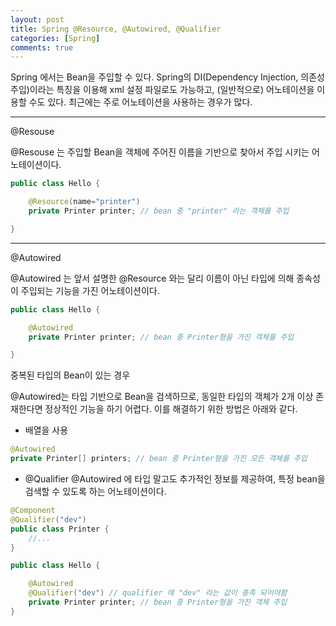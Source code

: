 ```yaml
---
layout: post
title: Spring @Resource, @Autowired, @Qualifier
categories: [Spring]
comments: true
---
```


Spring 에서는 Bean을 주입할 수 있다. Spring의 DI(Dependency Injection, 의존성 주입)이라는 특징을 이용해 xml 설정 파일로도 가능하고, (일반적으로) 어노테이션을 이용할 수도 있다.
최근에는 주로 어노테이션을 사용하는 경우가 많다.

------------

@Resouse

@Resouse 는 주입할 Bean을 객체에 주어진 이름을 기반으로 찾아서 주입 시키는 어노테이션이다.

``` java
public class Hello {

    @Resource(name="printer")
    private Printer printer; // bean 중 "printer" 라는 객체를 주입

}
```

--------------

@Autowired

@Autowired 는 앞서 설명한 @Resource 와는 달리 이름이 아닌 타입에 의해 종속성이 주입되는 기능을 가진 어노테이션이다.

``` java
public class Hello {

    @Autowired
    private Printer printer; // bean 중 Printer형을 가진 객체를 주입

}
```


중복된 타입의 Bean이 있는 경우

@Autowired는 타입 기반으로 Bean을 검색하므로, 동일한 타입의 객체가 2개 이상 존재한다면 정상적인 기능을 하기 어렵다.
이를 해결하기 위한 방법은 아래와 같다.

- 배열을 사용
``` java
@Autowired
private Printer[] printers; // bean 중 Printer형을 가진 모든 객체를 주입
```

- @Qualifier
@Autowired 에 타입 말고도 추가적인 정보를 제공하여, 특정 bean을 검색할 수 있도록 하는 어노테이션이다.

``` java
@Component
@Qualifier("dev")
public class Printer {
    //...
}
```

``` java
public class Hello {

    @Autowired
    @Qualifier("dev") // qualifier 에 "dev" 라는 값이 충족 되어야함
    private Printer printer; // bean 중 Printer형을 가진 객체 주입
}
```
